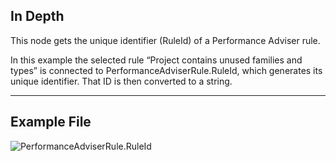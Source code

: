 ## In Depth
This node gets the unique identifier (RuleId) of a Performance Adviser rule.

In this example the selected rule “Project contains unused families and types” is connected to PerformanceAdviserRule.RuleId, which generates its unique identifier. That ID is then converted to a string.
___
## Example File

![PerformanceAdviserRule.RuleId](./Revit.Elements.PerformanceAdviserRule.RuleId_img.jpg)